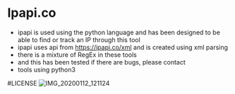 # Ipapi.co
- ipapi is used using the python language and has been designed to be able to find or track an IP through this tool
- ipapi uses api from https://ipapi.co/xml and is created using xml parsing
- there is a mixture of RegEx in these tools
- and this has been tested if there are bugs, please contact
- tools using python3

#LICENSE
![IMG_20200112_121124](https://user-images.githubusercontent.com/47344288/72214453-bdf8eb80-3534-11ea-809a-a95857293d78.jpg)

